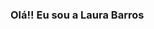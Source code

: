 ### Olá!! Eu sou a Laura Barros 

<!--
**LauraBSouza/LauraBSouza** is a ✨ _special_ ✨ repository because its `README.md` (this file) appears on your GitHub profile.

Here are some ideas to get you started:


- 🌱 Estudando Java
- 😄 Pronouns: Ela/Dela
-->
